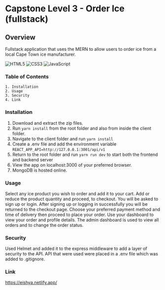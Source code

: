 # Capstone Level 3 - Order Ice (fullstack)

## Overview

Fullstack application that uses the MERN to allow users to order ice from a local Cape Town ice manufacturer.

![HTML5](https://img.shields.io/badge/html5-%23E34F26.svg?style=for-the-badge&logo=html5&logoColor=white)
![CSS3](https://img.shields.io/badge/css3-%231572B6.svg?style=for-the-badge&logo=css3&logoColor=white)
![JavaScript](https://img.shields.io/badge/javascript-%23323330.svg?style=for-the-badge&logo=javascript&logoColor=%23F7DF1E)

### Table of Contents

    1. Installation
    2. Usage
    3. Security
    4. Link

### Installation

1. Download and extract the zip files.
2. Run `yarn install` from the root folder and also from inside the client folder.
3. Navigate to the client folder and run `yarn install`
3. Create a .env file and add the environment variable `REACT_APP_API=http://127.0.0.1:3001/api/v1`
4. Return to the root folder and run `yarn run dev` to start both the frontend and backend server
4. View the app on localhost:3000 of your preferred browser.
5. MongoDB is hosted online.


### Usage

Select any ice product you wish to order and add it to your cart. Add or reduce the product quantity and proceed, to checkout. You will be asked to sign up or login. After signing up or logging in successfully you will be returned to the checkout page. Choose your preferred payment method and time of delivery then proceed to place your order. Use your dashboard to view your order and profile details. The admin dashboard is used to view all orders and to change the order status.

### Security

Used Helmet and added it to the express middleware to add a layer of security to the API.
API that were used were placed in a .env file which was added to .gitignore.

### Link

https://eishya.netlify.app/